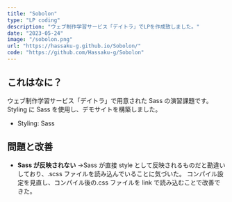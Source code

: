 ```yaml
---
title: "Sobolon"
type: "LP coding"
description: "ウェブ制作学習サービス「デイトラ」でLPを作成致しました。"
date: "2023-05-24"
image: "/sobolon.png"
url: "https://hassaku-g.github.io/Sobolon/"
code: "https://github.com/Hassaku-g/Sobolon"
---
```


## これはなに？

ウェブ制作学習サービス「デイトラ」で用意された Sass の演習課題です。
Styling に Sass を使用し、デモサイトを構築しました。

- Styling: Sass

## 問題と改善

- **Sass が反映されない**
  →Sass が直接 style として反映されるものだと勘違いしており、.scss ファイルを読み込んでいることに気づいた。
  コンパイル設定を見直し、コンパイル後の.css ファイルを link で読み込むことで改善できた。
